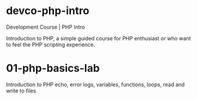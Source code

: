 # devco-php-intro

Development Course | PHP Intro

Introduction to PHP, a simple guided course for PHP enthusiast or who want to feel the PHP scripting experience.

# 01-php-basics-lab

Introduction to PHP echo, error logs, variables, functions, loops, read and write to files
